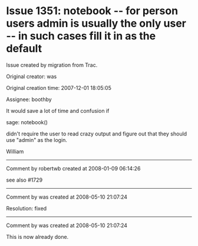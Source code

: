 # Issue 1351: notebook -- for person users admin is usually the only user -- in such cases fill it in as the default

Issue created by migration from Trac.

Original creator: was

Original creation time: 2007-12-01 18:05:05

Assignee: boothby

It would save a lot of time and confusion if

 sage: notebook()

didn't require the user to read crazy output and figure out that they should use
"admin" as the login.

William


---

Comment by robertwb created at 2008-01-09 06:14:26

see also #1729


---

Comment by was created at 2008-05-10 21:07:24

Resolution: fixed


---

Comment by was created at 2008-05-10 21:07:24

This is now already done.
